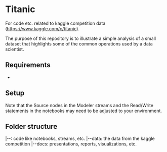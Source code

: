 # Titanic
For code etc. related to kaggle competition data (https://www.kaggle.com/c/titanic).

The purpose of this repository is to illustrate a simple analysis of a small dataset that highlights some of the common operations used by a data scientist.

## Requirements
* 

## Setup
Note that the Source nodes in the Modeler streams and the Read/Write statements in the notebooks may need to be adjusted to your environment.

## Folder structure
|--: code like notebooks, streams, etc.
|--data: the data from the kaggle competition
|--docs: presentations, reports, visualizations, etc.
